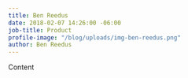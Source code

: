 ```yaml
---
title: Ben Reedus
date: 2018-02-07 14:26:00 -06:00
job-title: Product
profile-image: "/blog/uploads/img-ben-reedus.png"
author: Ben Reedus
---
```


Content